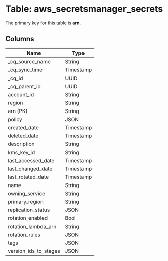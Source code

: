 # Table: aws_secretsmanager_secrets



The primary key for this table is **arn**.


## Columns
| Name          | Type          |
| ------------- | ------------- |
|_cq_source_name|String|
|_cq_sync_time|Timestamp|
|_cq_id|UUID|
|_cq_parent_id|UUID|
|account_id|String|
|region|String|
|arn (PK)|String|
|policy|JSON|
|created_date|Timestamp|
|deleted_date|Timestamp|
|description|String|
|kms_key_id|String|
|last_accessed_date|Timestamp|
|last_changed_date|Timestamp|
|last_rotated_date|Timestamp|
|name|String|
|owning_service|String|
|primary_region|String|
|replication_status|JSON|
|rotation_enabled|Bool|
|rotation_lambda_arn|String|
|rotation_rules|JSON|
|tags|JSON|
|version_ids_to_stages|JSON|
